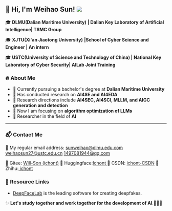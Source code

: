 ## 👋 Hi, I'm Weihao Sun! ![](https://komarev.com/ghpvc/?username=ichont&style=flat-square)


🎓 **DLMU(Dalian Maritime University)** **| Dalian Key Laboratory of Artificial Intelligence| TSMC Group**

🎓 **XJTU(Xi'an Jiaotong University)** **|School of  Cyber Science and Engineer | An intern**

🎓 **USTC(University of Science and Technology of China) | National Key Laboratory of Cyber Security| AILab Joint Training**

### 🔥 About Me  
- 📍 Currently pursuing a bachelor's degree at **Dalian Maritime University**
- 🚀 Has conducted research on **AI4SE and AI4EDA**
- 🚀 Research directions include **AI4SEC, AI4SCI, MLLM, and AIGC generation and detection**
- 🚀 Now I am focusing on **algorithm optimization of LLMs**
- 🌱 Researcher in the field of **AI**

---

### 📬 Contact Me
📧 My regular email address: sunweihao@dlmu.edu.com  weihaosun27@ustc.edu.cn  1497081944@qq.com

🔗 Gitee: [Will-Son (ichont)](https://gitee.com/ichont)
🔗 Huggingface:[Ichont ](https://huggingface.co/Ichont)
🔗 CSDN: [ichont-CSDN](https://blog.csdn.net/ichont?type=edu)
🔗 Zhihu:[ ichont](https://www.zhihu.com/people/ichont)

### 🔗  Resource Links

- [DeepFaceLab](https://github.com/iperov/DeepFaceLab) is the leading software for creating deepfakes.

✨ **Let's study together and work together for the development of AI**.🚀🚀🚀
